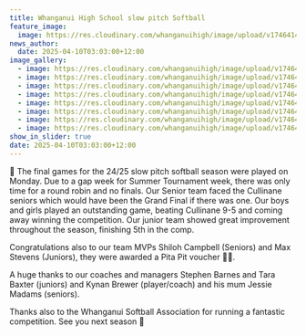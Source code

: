 ```yaml
---
title: Whanganui High School slow pitch Softball
feature_image:
  image: https://res.cloudinary.com/whanganuihigh/image/upload/v1746414102/News/slow_pitch.jpg
news_author:
  date: 2025-04-10T03:03:00+12:00
image_gallery:
  - image: https://res.cloudinary.com/whanganuihigh/image/upload/v1746414101/News/slow_pitch_5.jpg
  - image: https://res.cloudinary.com/whanganuihigh/image/upload/v1746414100/News/slow_pitch_6.jpg
  - image: https://res.cloudinary.com/whanganuihigh/image/upload/v1746414100/News/slow_pitch_7.jpg
  - image: https://res.cloudinary.com/whanganuihigh/image/upload/v1746414100/News/slow_pitch_8.jpg
  - image: https://res.cloudinary.com/whanganuihigh/image/upload/v1746414100/News/slow_pitch_4.jpg
  - image: https://res.cloudinary.com/whanganuihigh/image/upload/v1746414100/News/slow_pitch_3.jpg
  - image: https://res.cloudinary.com/whanganuihigh/image/upload/v1746414101/News/slow_pitch_2.jpg
  - image: https://res.cloudinary.com/whanganuihigh/image/upload/v1746414101/News/slow_pitch_1.jpg
show_in_slider: true
date: 2025-04-10T03:03:00+12:00
---
```

🥎 The final games for the 24/25 slow pitch softball season were played on Monday. Due to a gap week for Summer Tournament week, there was only time for a round robin and no finals. Our Senior team faced the Cullinane seniors which would have been the Grand Final if there was one. Our boys and girls played an outstanding game, beating Cullinane 9-5 and coming away winning the competition. Our junior team showed great improvement throughout the season, finishing 5th in the comp.

Congratulations also to our team MVPs Shiloh Campbell (Seniors) and Max Stevens (Juniors), they were awarded a Pita Pit voucher 💚💛.

A huge thanks to our coaches and managers Stephen Barnes and Tara Baxter (juniors) and Kynan Brewer (player/coach) and his mum Jessie Madams (seniors). 

Thanks also to the Whanganui Softball Association for running a fantastic competition. See you next season 🥎
